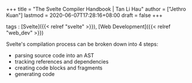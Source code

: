 +++
title = "The Svelte Compiler Handbook | Tan Li Hau"
author = ["Jethro Kuan"]
lastmod = 2020-06-07T17:28:16+08:00
draft = false
+++

tags
: [Svelte]({{< relref "svelte" >}}), [Web Development]({{< relref "web_dev" >}})

Svelte's compilation process can be broken down into 4 steps:

- parsing source code into an AST
- tracking references and dependencies
- creating code blocks and fragments
- generating code
